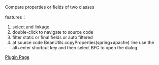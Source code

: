 Compare properties or fields of two classes

features：

1. select and linkage
2. double-click to navigate to source code
3. filter static or final fields or auto filtered
4. at source code BeanUtils.copyProperties(spring+apache) line use the alt+enter shortcut key and then select BFC to
   open the dialog

[Plugin Page](https://plugins.jetbrains.com/plugin/21328-bean-field-comparator)